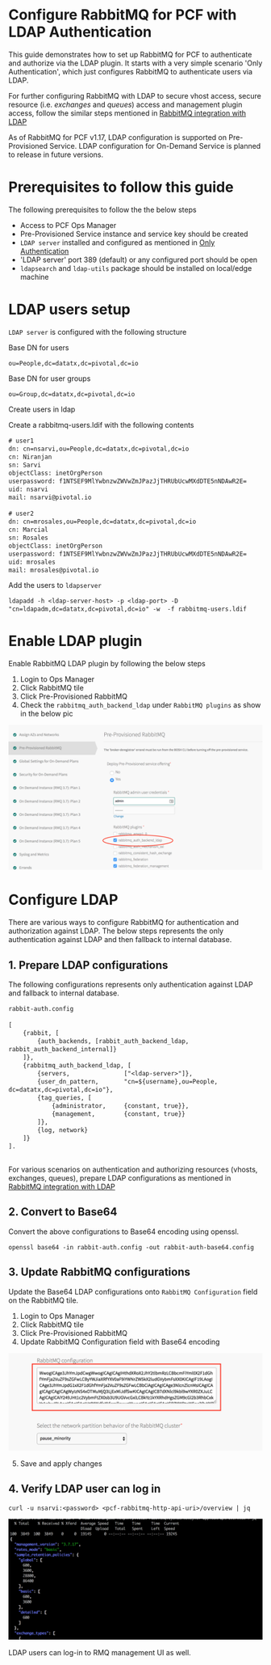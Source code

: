 # Configure RabbitMQ for PCF with LDAP Authentication

This guide demonstrates how to set up RabbitMQ for PCF to authenticate and authorize via the LDAP plugin. It starts with a very simple scenario 'Only Authentication', which just configures RabbitMQ to authenticate users via LDAP.

For further configuring RabbitMQ with LDAP to secure vhost access, secure resource (i.e. *exchanges* and *queues*) access and management plugin access, follow the similar steps mentioned in [RabbitMQ integration with LDAP](README.md)

As of RabbitMQ for PCF v1.17, LDAP configuration is supported on Pre-Provisioned Service. LDAP configuration for On-Demand Service is planned to release in future versions.

# Prerequisites to follow this guide
The following prerequisites to follow the the below steps

- Access to PCF Ops Manager
- Pre-Provisioned Service instance and service key should be created
- `LDAP server` installed and configured as mentioned in [Only Authentication](only-authentication/README.md)
- 'LDAP server' port 389 (default) or any configured port should be open 
- `ldapsearch` and `ldap-utils` package should be installed on local/edge machine  


# LDAP users setup

`LDAP server` is configured with the following structure

Base DN for users
```
ou=People,dc=datatx,dc=pivotal,dc=io
```

Base DN for user groups

```
ou=Group,dc=datatx,dc=pivotal,dc=io
```

Create users in ldap

Create a rabbitmq-users.ldif with the following contents

```
# user1
dn: cn=nsarvi,ou=People,dc=datatx,dc=pivotal,dc=io
cn: Niranjan
sn: Sarvi
objectClass: inetOrgPerson
userpassword: f1NTSEF9MlYwbnzwZWVwZmJPazJjTHRUbUcwMXdDTE5nNDAwR2E=
uid: nsarvi
mail: nsarvi@pivotal.io

# user2
dn: cn=mrosales,ou=People,dc=datatx,dc=pivotal,dc=io
cn: Marcial
sn: Rosales
objectClass: inetOrgPerson
userpassword: f1NTSEF9MlYwbnzwZWVwZmJPazJjTHRUbUcwMXdDTE5nNDAwR2E=
uid: mrosales
mail: mrosales@pivotal.io

```

Add the users to `ldapserver`

```
ldapadd -h <ldap-server-host> -p <ldap-port> -D "cn=ldapadm,dc=datatx,dc=pivotal,dc=io" -w  -f rabbitmq-users.ldif

```

# Enable LDAP plugin 
Enable RabbitMQ LDAP plugin by following the below steps

1. Login to Ops Manager
2. Click  RabbitMQ tile  
3. Click Pre-Provisioned RabbitMQ
4. Check the `rabbitmq_auth_backend_ldap`  under `RabbitMQ plugins` as show in the below pic

![Enable RabbitMQ LDAP plugin for PCF](images/enable-ldap-plugin.png)

# Configure LDAP 

There are various ways to configure RabbitMQ for authentication and authorization against LDAP. 
The below steps represents the only authentication against LDAP and then fallback to internal database.

## 1. Prepare LDAP configurations

The following configurations represents only authentication against LDAP and fallback to internal database.


```
rabbit-auth.config

[
    {rabbit, [
        {auth_backends, [rabbit_auth_backend_ldap, rabbit_auth_backend_internal]}
    ]},
    {rabbitmq_auth_backend_ldap, [
        {servers,               ["<ldap-server>"]},
        {user_dn_pattern,       "cn=${username},ou=People, dc=datatx,dc=pivotal,dc=io"},
        {tag_queries, [
            {administrator,     {constant, true}},
            {management,        {constant, true}}            
        ]},
        {log, network}
    ]}
].


```

For various scenarios on authentication and authorizing resources (vhosts, exchanges, queues), prepare LDAP configurations as mentioned in [RabbitMQ integration with LDAP](README.md)
 

## 2. Convert to Base64

Convert the above configurations to Base64 encoding using openssl.

```
openssl base64 -in rabbit-auth.config -out rabbit-auth-base64.config
```

## 3. Update RabbitMQ configurations

Update the Base64 LDAP configurations onto `RabbitMQ Configuration` field on the RabbitMQ tile.

1. Login to Ops Manager
2. Click  RabbitMQ tile  
3. Click Pre-Provisioned RabbitMQ
4. Update RabbitMQ Configuration field with Base64 encoding


![LDAP configs for RabbitMQ for PCF](images/ldap-rabbitmq-configs.png)


5. Save and apply changes

## 4. Verify LDAP user can log in 

```
curl -u nsarvi:<password> <pcf-rabbitmq-http-api-uri>/overview | jq
```

![API overview](images/curl-api-overview.png)


LDAP users can log-in to RMQ management UI as well. 